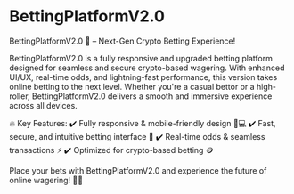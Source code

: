 # BettingPlatformV2.0

BettingPlatformV2.0 🎲 – Next-Gen Crypto Betting Experience!

BettingPlatformV2.0 is a fully responsive and upgraded betting platform designed for seamless and secure crypto-based wagering. With enhanced UI/UX, real-time odds, and lightning-fast performance, this version takes online betting to the next level. Whether you're a casual bettor or a high-roller, BettingPlatformV2.0 delivers a smooth and immersive experience across all devices.

🔥 Key Features:
✔️ Fully responsive & mobile-friendly design 📱💻
✔️ Fast, secure, and intuitive betting interface 🎰
✔️ Real-time odds & seamless transactions ⚡
✔️ Optimized for crypto-based betting 🪙

Place your bets with BettingPlatformV2.0 and experience the future of online wagering! 🚀🎯